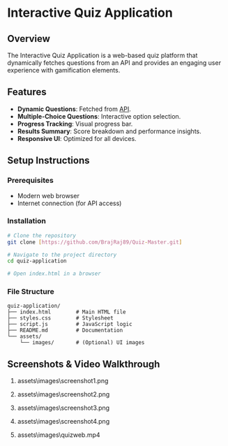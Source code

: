 # Interactive Quiz Application

## Overview
The Interactive Quiz Application is a web-based quiz platform that dynamically fetches questions from an API and provides an engaging user experience with gamification elements.

## Features
- **Dynamic Questions**: Fetched from [API](https://api.jsonserve.com/Uw5CrX).
- **Multiple-Choice Questions**: Interactive option selection.
- **Progress Tracking**: Visual progress bar.
- **Results Summary**: Score breakdown and performance insights.
- **Responsive UI**: Optimized for all devices.

## Setup Instructions
### Prerequisites
- Modern web browser
- Internet connection (for API access)

### Installation
```bash
# Clone the repository
git clone [https://github.com/BrajRaj89/Quiz-Master.git]

# Navigate to the project directory
cd quiz-application

# Open index.html in a browser
```

### File Structure
```
quiz-application/
├── index.html        # Main HTML file
├── styles.css        # Stylesheet
├── script.js         # JavaScript logic
├── README.md         # Documentation
└── assets/          
    └── images/       # (Optional) UI images
```

## Screenshots & Video Walkthrough
1. assets\images\screenshot1.png

2. assets\images\screenshot2.png

3. assets\images\screenshot3.png

4.   assets\images\screenshot4.png

5. assets\images\quizweb.mp4


